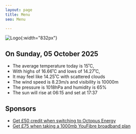```yaml
---
layout: page
title: Menu
seo: Menu

---
```


![Logo](/images/logo.jpg){:width="832px"}

<!-- weather_marker starts -->
## On Sunday, 05 October 2025

- The average temperature today is 15˚C,
- With highs of 16.66˚C and lows of 14.27˚C,
- It may feel like 14.25˚C with scattered clouds
- The wind speed is 8.23m/s and visibility is 10000m
- The pressure is 1018hPa and humidity is 65%
- The sun will rise at 06:15 and set at 17:37

<!-- weather_marker ends -->

## Sponsors

- [Get £50 credit when switching to Octopus Energy](https://bit.ly/3oD1nnS)
- [Get £75 when taking a 1000mb YouFibre broadband plan](https://aklam.io/91zWhU?)
